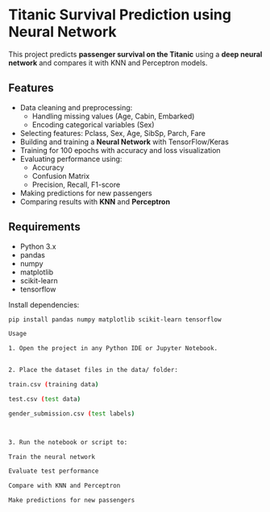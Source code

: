 # Titanic Survival Prediction using Neural Network

This project predicts **passenger survival on the Titanic** using a **deep neural network** and compares it with KNN and Perceptron models.

## Features
- Data cleaning and preprocessing:
  - Handling missing values (Age, Cabin, Embarked)
  - Encoding categorical variables (Sex)
- Selecting features: Pclass, Sex, Age, SibSp, Parch, Fare
- Building and training a **Neural Network** with TensorFlow/Keras
- Training for 100 epochs with accuracy and loss visualization
- Evaluating performance using:
  - Accuracy
  - Confusion Matrix
  - Precision, Recall, F1-score
- Making predictions for new passengers
- Comparing results with **KNN** and **Perceptron**

## Requirements
- Python 3.x
- pandas
- numpy
- matplotlib
- scikit-learn
- tensorflow

Install dependencies:
```bash
pip install pandas numpy matplotlib scikit-learn tensorflow

Usage

1. Open the project in any Python IDE or Jupyter Notebook.


2. Place the dataset files in the data/ folder:

train.csv (training data)

test.csv (test data)

gender_submission.csv (test labels)



3. Run the notebook or script to:

Train the neural network

Evaluate test performance

Compare with KNN and Perceptron

Make predictions for new passengers


